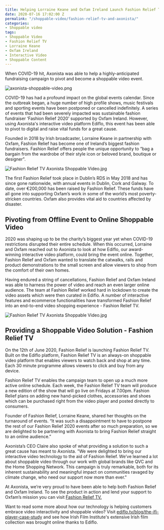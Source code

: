 ```yaml
---
title: Helping Lorraine Keane and Oxfam Ireland Launch Fashion Relief TV
date: 2020-07-16 17:02:00 Z
permalink: "/shoppable-video/fashion-relief-tv-and-axonista/"
categories:
- Shoppable video
tags:
- Shoppable Video
- Fashion Relief TV
- Lorraine Keane
- Oxfam Ireland
- Interactive Video
- Shoppable Content
---
```


When COVID-19 hit, Axonista was able to help a highly-anticipated fundraising campaign to pivot and become a shoppable video event.

![axonista-shoppable-video.png](/uploads/axonista-shoppable-video.png)

COVID-19 has had a profound impact on the global events calendar. Since the outbreak began, a huge number of high profile shows, music festivals and sporting events have been postponed or cancelled indefinitely. A series of events that had been severely impacted was sustainable fashion fundraiser ‘Fashion Relief 2020’ supported by Oxfam Ireland. However, using Axonista's interactive video platform Ediflo, this event has been able to pivot to digital and raise vital funds for a great cause.

Founded in 2018 by Irish broadcaster, Lorraine Keane in partnership with Oxfam, Fashion Relief has become one of Ireland’s biggest fashion fundraisers. Fashion Relief offers people the unique opportunity to “bag a bargain from the wardrobe of their style icon or beloved brand, boutique or designer".

![Fashion Relief TV Axonista Shoppable Video.jpg](/uploads/Fashion%20Relief%20TV%20Axonista%20Shoppable%20Video.jpg)

The first Fashion Relief took place in Dublin’s RDS in May 2018 and has since gone nationwide, with annual events in Dublin, Cork and Galway. To date, over €200,000 has been raised by Fashion Relief. These funds have all gone into supporting Oxfam’s work in some of the world’s most poverty-stricken countries. Oxfam also provides vital aid to countries affected by disaster.

## Pivoting from Offline Event to Online Shoppable Video

2020 was shaping up to be the charity’s biggest year yet when COVID-19 restrictions disrupted their entire schedule. When this occurred, Lorraine and Oxfam reached out to Axonista to look at how Ediflo, our award-winning interactive video platform, could bring the event online. Together, Fashion Relief and Oxfam wanted to translate the catwalks, rails and product demonstrations to the small screen and allow viewers to shop from the comfort of their own homes.

Having endured a string of cancellations, Fashion Relief and Oxfam Ireland was able to harness the power of video and reach an even larger online audience. The team at Fashion Relief worked hard in lockdown to create the video assets which were then curated in Ediflo. A number of interactive features and ecommerce functionalities have transformed Fashion Relief into an end-to-end video shopping experience - Fashion Relief TV.

![Fashion Relief TV Axonista Shoppable Video.jpg](/uploads/Fashion%20Relief%20TV%20Axonista%20Shoppable%20Video.jpg)

## Providing a Shoppable Video Solution - Fashion Relief TV

On the 12th of June 2020, Fashion Relief is launching Fashion Relief TV. Built on the Ediflo platform, Fashion Relief TV is an always-on shoppable video platform that enables viewers to watch back and shop at any time. Each 30 minute programme allows viewers to click and buy from any device.

Fashion Relief TV enables the campaign team to open up a much more active online schedule. Each week, the Fashion Relief TV team will produce a new edition of the show that will go live on Fridays at 7.00pm. Fashion Relief plans on adding new hand-picked clothes, accessories and shoes which can be purchased right from the video player and posted directly to consumers.

Founder of Fashion Relief, Lorraine Keane, shared her thoughts on the turnaround of events. “It was such a disappointment to have to postpone the rest of our Fashion Relief 2020 events after so much preparation, so we are delighted to be partnering with Axonista to bring Fashion Relief straight to an online audience.”

Axonista’s CEO Claire also spoke of what providing a solution to such a great cause has meant to Axonista. "We were delighted to bring our interactive video technology to the aid of Fashion Relief. We’ve learned a lot about shoppable video through our work with global brands like QVC and the Home Shopping Network. This campaign is truly remarkable, both for its inherent sustainability and meaningful impact on communities ravaged by climate change, who need our support now more than ever."

At Axonista, we’re very proud to have been able to help both Fashion Relief and Oxfam Ireland. To see the product in action and lend your support to Oxfam’s mission you can visit [Fashion Relief TV.](https://stories.oxfamireland.org/fashion-relief-tv/index.html)

Want to read some more about how our technology is helping customers embrace video interactivity and shoppable video? Visit [ediflo.tv/blog/the-ifi-player-case-study](https://www.ediflo.tv/blog/the-ifi-player-case-study) and see how Irish Film Institute's extensive Irish film collection was brought online thanks to Ediflo.